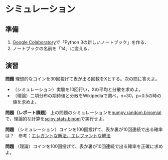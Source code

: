 # シミュレーション

## 準備

1. [Google Colaboratory](https://research.google.com/colaboratory/)で「Python 3の新しいノートブック」を作る．
1. ノートブックの名前を「14」に変える．

## 演習

**問題** 理想的なコインを30回投げて表が出る回数をXとする。次の問に答えよ。

* （シミュレーション）実験を10回行い，Xの平均と分散を求めよ。
* （理論）二項分布の期待値と分散をWikipediaで調べ，n=30，p=0.5の時の値を求めよ。

**問題（レポート課題）** 上の問題のシミュレーションを[numpy.random.binomial](https://docs.scipy.org/doc/numpy-1.14.0/reference/generated/numpy.random.binomial.html)で，理論的な計算を[scipy.stats.binom](https://docs.scipy.org/doc/scipy/reference/generated/scipy.stats.binom.html)で実行せよ。

**問題** （シミュレーション）コインを100回投げて、表か裏が10回連続で出る確率は？　参考：[エレガントな解法、エレファントな解法](https://note.mu/issei_y/n/n882e9f77e8bd)

**問題** （理論）コインを100回投げて、表か裏が10回連続で出る確率を正確に求めよ。
